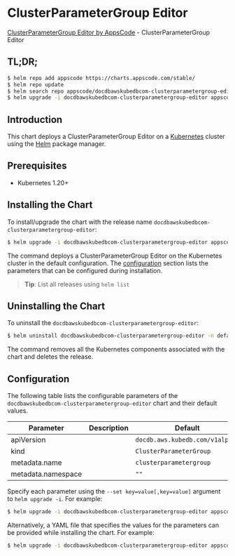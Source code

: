 # ClusterParameterGroup Editor

[ClusterParameterGroup Editor by AppsCode](https://appscode.com) - ClusterParameterGroup Editor

## TL;DR;

```bash
$ helm repo add appscode https://charts.appscode.com/stable/
$ helm repo update
$ helm search repo appscode/docdbawskubedbcom-clusterparametergroup-editor --version=v0.18.0
$ helm upgrade -i docdbawskubedbcom-clusterparametergroup-editor appscode/docdbawskubedbcom-clusterparametergroup-editor -n default --create-namespace --version=v0.18.0
```

## Introduction

This chart deploys a ClusterParameterGroup Editor on a [Kubernetes](http://kubernetes.io) cluster using the [Helm](https://helm.sh) package manager.

## Prerequisites

- Kubernetes 1.20+

## Installing the Chart

To install/upgrade the chart with the release name `docdbawskubedbcom-clusterparametergroup-editor`:

```bash
$ helm upgrade -i docdbawskubedbcom-clusterparametergroup-editor appscode/docdbawskubedbcom-clusterparametergroup-editor -n default --create-namespace --version=v0.18.0
```

The command deploys a ClusterParameterGroup Editor on the Kubernetes cluster in the default configuration. The [configuration](#configuration) section lists the parameters that can be configured during installation.

> **Tip**: List all releases using `helm list`

## Uninstalling the Chart

To uninstall the `docdbawskubedbcom-clusterparametergroup-editor`:

```bash
$ helm uninstall docdbawskubedbcom-clusterparametergroup-editor -n default
```

The command removes all the Kubernetes components associated with the chart and deletes the release.

## Configuration

The following table lists the configurable parameters of the `docdbawskubedbcom-clusterparametergroup-editor` chart and their default values.

|     Parameter      | Description |                  Default                   |
|--------------------|-------------|--------------------------------------------|
| apiVersion         |             | <code>docdb.aws.kubedb.com/v1alpha1</code> |
| kind               |             | <code>ClusterParameterGroup</code>         |
| metadata.name      |             | <code>clusterparametergroup</code>         |
| metadata.namespace |             | <code>""</code>                            |


Specify each parameter using the `--set key=value[,key=value]` argument to `helm upgrade -i`. For example:

```bash
$ helm upgrade -i docdbawskubedbcom-clusterparametergroup-editor appscode/docdbawskubedbcom-clusterparametergroup-editor -n default --create-namespace --version=v0.18.0 --set apiVersion=docdb.aws.kubedb.com/v1alpha1
```

Alternatively, a YAML file that specifies the values for the parameters can be provided while
installing the chart. For example:

```bash
$ helm upgrade -i docdbawskubedbcom-clusterparametergroup-editor appscode/docdbawskubedbcom-clusterparametergroup-editor -n default --create-namespace --version=v0.18.0 --values values.yaml
```
